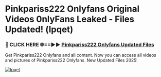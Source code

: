 # Pinkpariss222 Onlyfans Original Videos 0nlyFans Leaked - Files Updated! (lpqet)

<h3>🔴 CLICK HERE 🌐==►► <a href="https://tinyurl.com/ehrbuxhb" rel="nofollow">Pinkpariss222 Onlyfans Updated Files</a></h3>

Get Pinkpariss222 Onlyfans and all content. Now you can access all videos and pictures of Pinkpariss222 Onlyfans. New Updated Files 2025!

[![lpqet](https://i.imgur.com/lVYEuWS.gif)](https://tinyurl.com/ehrbuxhb)
